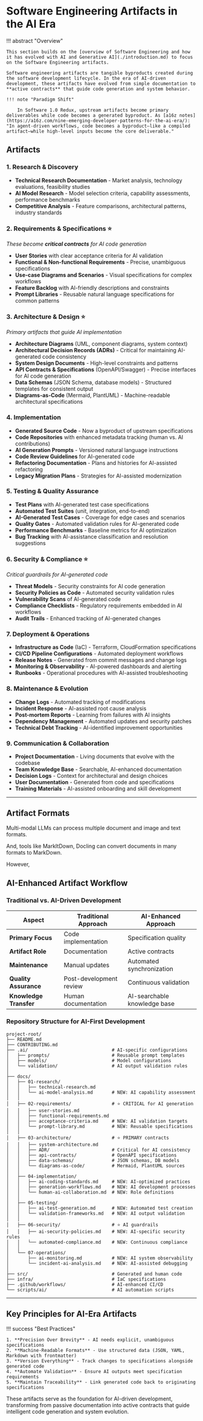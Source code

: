 # Software Engineering Artifacts in the AI Era

!!! abstract "Overview"

    This section builds on the [overview of Software Engineering and how it has evolved with AI and Generative AI](./introduction.md) to focus on the Software Engineering artifacts.

    Software engineering artifacts are tangible byproducts created during the software development lifecycle. In the era of AI-driven development, these artifacts have evolved from simple documentation to **active contracts** that guide code generation and system behavior.

    !!! note "Paradigm Shift"

        In Software 1.0 Redux, upstream artifacts become primary deliverables while code becomes a generated byproduct. As [a16z notes](https://a16z.com/nine-emerging-developer-patterns-for-the-ai-era/): "In agent-driven workflows, code becomes a byproduct—like a compiled artifact—while high-level inputs become the core deliverable."

## Artifacts


### 1. Research & Discovery

* **Technical Research Documentation** - Market analysis, technology evaluations, feasibility studies
* **AI Model Research** - Model selection criteria, capability assessments, performance benchmarks
* **Competitive Analysis** - Feature comparisons, architectural patterns, industry standards

### 2. Requirements & Specifications ⭐

*These become **critical contracts** for AI code generation*

* **User Stories** with clear acceptance criteria for AI validation
* **Functional & Non-functional Requirements** - Precise, unambiguous specifications
* **Use-case Diagrams and Scenarios** - Visual specifications for complex workflows
* **Feature Backlog** with AI-friendly descriptions and constraints
* **Prompt Libraries** - Reusable natural language specifications for common patterns

### 3. Architecture & Design ⭐

*Primary artifacts that guide AI implementation*

* **Architecture Diagrams** (UML, component diagrams, system context)
* **Architectural Decision Records (ADRs)** - Critical for maintaining AI-generated code consistency
* **System Design Documents** - High-level constraints and patterns
* **API Contracts & Specifications** (OpenAPI/Swagger) - Precise interfaces for AI code generation
* **Data Schemas** (JSON Schema, database models) - Structured templates for consistent output
* **Diagrams-as-Code** (Mermaid, PlantUML) - Machine-readable architectural specifications

### 4. Implementation

* **Generated Source Code** - Now a byproduct of upstream specifications
* **Code Repositories** with enhanced metadata tracking (human vs. AI contributions)
* **AI Generation Prompts** - Versioned natural language instructions
* **Code Review Guidelines** for AI-generated code
* **Refactoring Documentation** - Plans and histories for AI-assisted refactoring
* **Legacy Migration Plans** - Strategies for AI-assisted modernization

### 5. Testing & Quality Assurance

* **Test Plans** with AI-generated test case specifications
* **Automated Test Suites** (unit, integration, end-to-end)
* **AI-Generated Test Cases** - Coverage for edge cases and scenarios
* **Quality Gates** - Automated validation rules for AI-generated code
* **Performance Benchmarks** - Baseline metrics for AI optimization
* **Bug Tracking** with AI-assistance classification and resolution suggestions

### 6. Security & Compliance ⭐

*Critical guardrails for AI-generated code*

* **Threat Models** - Security constraints for AI code generation
* **Security Policies as Code** - Automated security validation rules
* **Vulnerability Scans** of AI-generated code
* **Compliance Checklists** - Regulatory requirements embedded in AI workflows
* **Audit Trails** - Enhanced tracking of AI-generated changes

### 7. Deployment & Operations

* **Infrastructure as Code** (IaC) - Terraform, CloudFormation specifications
* **CI/CD Pipeline Configurations** - Automated deployment workflows
* **Release Notes** - Generated from commit messages and change logs
* **Monitoring & Observability** - AI-powered dashboards and alerting
* **Runbooks** - Operational procedures with AI-assisted troubleshooting

### 8. Maintenance & Evolution

* **Change Logs** - Automated tracking of modifications
* **Incident Response** - AI-assisted root cause analysis
* **Post-mortem Reports** - Learning from failures with AI insights
* **Dependency Management** - Automated updates and security patches
* **Technical Debt Tracking** - AI-identified improvement opportunities

### 9. Communication & Collaboration

* **Project Documentation** - Living documents that evolve with the codebase
* **Team Knowledge Base** - Searchable, AI-enhanced documentation
* **Decision Logs** - Context for architectural and design choices
* **User Documentation** - Generated from code and specifications
* **Training Materials** - AI-assisted onboarding and skill development

---

## Artifact Formats

Multi-modal LLMs can process multiple document and image and text formats.

And, tools like MarkItDown, Docling can convert documents in many formats to MarkDown.

However, 


## AI-Enhanced Artifact Workflow

### Traditional vs. AI-Driven Development

| Aspect | Traditional Approach | AI-Enhanced Approach |
|--------|---------------------|---------------------|
| **Primary Focus** | Code implementation | Specification quality |
| **Artifact Role** | Documentation | Active contracts |
| **Maintenance** | Manual updates | Automated synchronization |
| **Quality Assurance** | Post-development review | Continuous validation |
| **Knowledge Transfer** | Human documentation | AI-searchable knowledge base |

### Repository Structure for AI-First Development

```
project-root/
├── README.md
├── CONTRIBUTING.md
├── .ai/                               # AI-specific configurations
│   ├── prompts/                       # Reusable prompt templates
│   ├── models/                        # Model configurations
│   └── validation/                    # AI output validation rules
│
├── docs/
│   ├── 01-research/
│   │   ├── technical-research.md
│   │   └── ai-model-analysis.md       # NEW: AI capability assessment
│   │
│   ├── 02-requirements/               # ⭐ CRITICAL for AI generation
│   │   ├── user-stories.md
│   │   ├── functional-requirements.md
│   │   ├── acceptance-criteria.md     # NEW: AI validation targets
│   │   └── prompt-library.md          # NEW: Reusable specifications
│   │
│   ├── 03-architecture/               # ⭐ PRIMARY contracts
│   │   ├── system-architecture.md
│   │   ├── ADR/                       # Critical for AI consistency
│   │   ├── api-contracts/             # OpenAPI specifications
│   │   ├── data-schemas/              # JSON schemas, DB models
│   │   └── diagrams-as-code/          # Mermaid, PlantUML sources
│   │
│   ├── 04-implementation/
│   │   ├── ai-coding-standards.md     # NEW: AI-optimized practices
│   │   ├── generation-workflows.md    # NEW: AI development processes
│   │   └── human-ai-collaboration.md  # NEW: Role definitions
│   │
│   ├── 05-testing/
│   │   ├── ai-test-generation.md      # NEW: Automated test creation
│   │   └── validation-frameworks.md   # NEW: AI output validation
│   │
│   ├── 06-security/                   # ⭐ AI guardrails
│   │   ├── ai-security-policies.md    # NEW: AI-specific security rules
│   │   └── automated-compliance.md    # NEW: Continuous compliance
│   │
│   └── 07-operations/
│       ├── ai-monitoring.md           # NEW: AI system observability
│       └── incident-ai-analysis.md    # NEW: AI-assisted debugging
│
├── src/                               # Generated and human code
├── infra/                             # IaC specifications
├── .github/workflows/                 # AI-enhanced CI/CD
└── scripts/ai/                        # AI automation scripts
```

---

## Key Principles for AI-Era Artifacts

!!! success "Best Practices"

    1. **Precision Over Brevity** - AI needs explicit, unambiguous specifications
    2. **Machine-Readable Formats** - Use structured data (JSON, YAML, Markdown with frontmatter)
    3. **Version Everything** - Track changes to specifications alongside generated code
    4. **Automate Validation** - Ensure AI outputs meet specification requirements
    5. **Maintain Traceability** - Link generated code back to originating specifications

These artifacts serve as the foundation for AI-driven development, transforming from passive documentation into active contracts that guide intelligent code generation and system evolution.